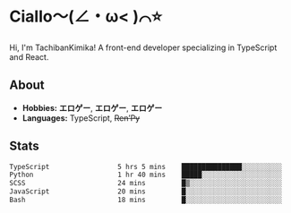 # Ciallo～(∠・ω< )⌒⭐️

Hi, I'm TachibanKimika! A front-end developer specializing in TypeScript and React.

## About
- **Hobbies:** **エロゲー**, **エロゲー**, **エロゲー**
- **Languages:** TypeScript, ~~Ren’Py~~

## Stats
<!--START_SECTION:waka-->

```txt
TypeScript                 5 hrs 5 mins    ███████████████░░░░░░░░░░   59.95 %
Python                     1 hr 40 mins    █████░░░░░░░░░░░░░░░░░░░░   19.80 %
SCSS                       24 mins         █▒░░░░░░░░░░░░░░░░░░░░░░░   04.74 %
JavaScript                 20 mins         █░░░░░░░░░░░░░░░░░░░░░░░░   04.01 %
Bash                       18 mins         █░░░░░░░░░░░░░░░░░░░░░░░░   03.65 %
```

<!--END_SECTION:waka-->

<!-- ![Metrics](https://metrics.lecoq.io/TachibanaKimika?template=classic&base.activity=0&base.community=0&base.repositories=0&languages=1&isocalendar=1&isocalendar.duration=half-year&languages.limit=8&languages.sections=most-used&languages.colors=github&languages.threshold=0%25&languages.indepth=false&languages.recent.load=300&languages.recent.days=14&config.timezone=Asia%2FShanghai)
 -->

